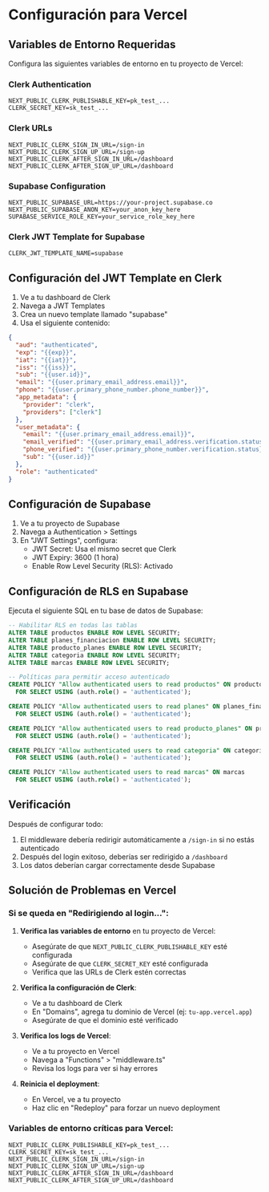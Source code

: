 # Configuración para Vercel

## Variables de Entorno Requeridas

Configura las siguientes variables de entorno en tu proyecto de Vercel:

### Clerk Authentication
```
NEXT_PUBLIC_CLERK_PUBLISHABLE_KEY=pk_test_...
CLERK_SECRET_KEY=sk_test_...
```

### Clerk URLs
```
NEXT_PUBLIC_CLERK_SIGN_IN_URL=/sign-in
NEXT_PUBLIC_CLERK_SIGN_UP_URL=/sign-up
NEXT_PUBLIC_CLERK_AFTER_SIGN_IN_URL=/dashboard
NEXT_PUBLIC_CLERK_AFTER_SIGN_UP_URL=/dashboard
```

### Supabase Configuration
```
NEXT_PUBLIC_SUPABASE_URL=https://your-project.supabase.co
NEXT_PUBLIC_SUPABASE_ANON_KEY=your_anon_key_here
SUPABASE_SERVICE_ROLE_KEY=your_service_role_key_here
```

### Clerk JWT Template for Supabase
```
CLERK_JWT_TEMPLATE_NAME=supabase
```

## Configuración del JWT Template en Clerk

1. Ve a tu dashboard de Clerk
2. Navega a JWT Templates
3. Crea un nuevo template llamado "supabase"
4. Usa el siguiente contenido:

```json
{
  "aud": "authenticated",
  "exp": "{{exp}}",
  "iat": "{{iat}}",
  "iss": "{{iss}}",
  "sub": "{{user.id}}",
  "email": "{{user.primary_email_address.email}}",
  "phone": "{{user.primary_phone_number.phone_number}}",
  "app_metadata": {
    "provider": "clerk",
    "providers": ["clerk"]
  },
  "user_metadata": {
    "email": "{{user.primary_email_address.email}}",
    "email_verified": "{{user.primary_email_address.verification.status}}",
    "phone_verified": "{{user.primary_phone_number.verification.status}}",
    "sub": "{{user.id}}"
  },
  "role": "authenticated"
}
```

## Configuración de Supabase

1. Ve a tu proyecto de Supabase
2. Navega a Authentication > Settings
3. En "JWT Settings", configura:
   - JWT Secret: Usa el mismo secret que Clerk
   - JWT Expiry: 3600 (1 hora)
   - Enable Row Level Security (RLS): Activado

## Configuración de RLS en Supabase

Ejecuta el siguiente SQL en tu base de datos de Supabase:

```sql
-- Habilitar RLS en todas las tablas
ALTER TABLE productos ENABLE ROW LEVEL SECURITY;
ALTER TABLE planes_financiacion ENABLE ROW LEVEL SECURITY;
ALTER TABLE producto_planes ENABLE ROW LEVEL SECURITY;
ALTER TABLE categoria ENABLE ROW LEVEL SECURITY;
ALTER TABLE marcas ENABLE ROW LEVEL SECURITY;

-- Políticas para permitir acceso autenticado
CREATE POLICY "Allow authenticated users to read productos" ON productos
  FOR SELECT USING (auth.role() = 'authenticated');

CREATE POLICY "Allow authenticated users to read planes" ON planes_financiacion
  FOR SELECT USING (auth.role() = 'authenticated');

CREATE POLICY "Allow authenticated users to read producto_planes" ON producto_planes
  FOR SELECT USING (auth.role() = 'authenticated');

CREATE POLICY "Allow authenticated users to read categoria" ON categoria
  FOR SELECT USING (auth.role() = 'authenticated');

CREATE POLICY "Allow authenticated users to read marcas" ON marcas
  FOR SELECT USING (auth.role() = 'authenticated');
```

## Verificación

Después de configurar todo:

1. El middleware debería redirigir automáticamente a `/sign-in` si no estás autenticado
2. Después del login exitoso, deberías ser redirigido a `/dashboard`
3. Los datos deberían cargar correctamente desde Supabase

## Solución de Problemas en Vercel

### Si se queda en "Redirigiendo al login...":

1. **Verifica las variables de entorno** en tu proyecto de Vercel:
   - Asegúrate de que `NEXT_PUBLIC_CLERK_PUBLISHABLE_KEY` esté configurada
   - Asegúrate de que `CLERK_SECRET_KEY` esté configurada
   - Verifica que las URLs de Clerk estén correctas

2. **Verifica la configuración de Clerk**:
   - Ve a tu dashboard de Clerk
   - En "Domains", agrega tu dominio de Vercel (ej: `tu-app.vercel.app`)
   - Asegúrate de que el dominio esté verificado

3. **Verifica los logs de Vercel**:
   - Ve a tu proyecto en Vercel
   - Navega a "Functions" > "middleware.ts"
   - Revisa los logs para ver si hay errores

4. **Reinicia el deployment**:
   - En Vercel, ve a tu proyecto
   - Haz clic en "Redeploy" para forzar un nuevo deployment

### Variables de entorno críticas para Vercel:

```
NEXT_PUBLIC_CLERK_PUBLISHABLE_KEY=pk_test_...
CLERK_SECRET_KEY=sk_test_...
NEXT_PUBLIC_CLERK_SIGN_IN_URL=/sign-in
NEXT_PUBLIC_CLERK_SIGN_UP_URL=/sign-up
NEXT_PUBLIC_CLERK_AFTER_SIGN_IN_URL=/dashboard
NEXT_PUBLIC_CLERK_AFTER_SIGN_UP_URL=/dashboard
``` 